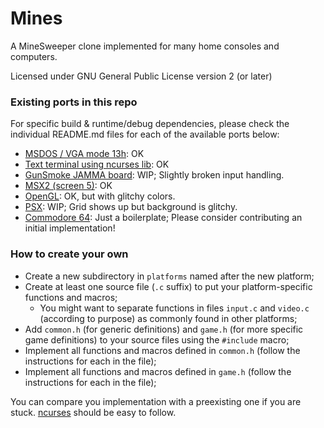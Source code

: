 # Mines
A MineSweeper clone implemented for many home consoles and computers.

Licensed under GNU General Public License version 2 (or later)

### Existing ports in this repo

For specific build & runtime/debug dependencies, please check the individual README.md files for each of the available ports below:

- [MSDOS / VGA mode 13h](platforms/msdos/README.md): OK
- [Text terminal using ncurses lib](platforms/ncurses/README.md): OK
- [GunSmoke JAMMA board](platforms/gunsmoke/README.md): WIP; Slightly broken input handling.
- [MSX2 (screen 5)](platforms/msx2/README.md): OK
- [OpenGL](platforms/opengl/README.md): OK, but with glitchy colors.
- [PSX](platforms/psx/README.md): WIP; Grid shows up but background is glitchy.
- [Commodore 64](platforms/c64/README.md): Just a boilerplate; Please consider contributing an initial implementation!

### How to create your own

- Create a new subdirectory in `platforms` named after the new platform;
- Create at least one source file (`.c` suffix) to put your platform-specific functions and macros;
  - You might want to separate functions in files `input.c` and `video.c` (according to purpose) as commonly found in other platforms;
- Add `common.h` (for generic definitions) and `game.h` (for more specific game definitions) to your source files using the `#include` macro;
- Implement all functions and macros defined in `common.h` (follow the instructions for each in the file);
- Implement all functions and macros defined in `game.h` (follow the instructions for each in the file);

You can compare you implementation with a preexisting one if you are stuck. [ncurses](platforms/ncurses) should be easy to follow.
